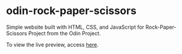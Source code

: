 # odin-rock-paper-scissors

Simple website built with HTML, CSS, and JavaScript for Rock-Paper-Scissors Project from the Odin Project.

To view the live preview, access [here](https://andfxx27.github.io/odin-rock-paper-scissors).
